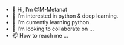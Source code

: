 - 👋 Hi, I’m @M-Metanat
- 👀 I’m interested in python & deep learning.
- 🌱 I’m currently learning python.
- 💞️ I’m looking to collaborate on ...
- 📫 How to reach me ...

<!---
M-Metanat/M-Metanat is a ✨ special ✨ repository because its `README.md` (this file) appears on your GitHub profile.
You can click the Preview link to take a look at your changes.
--->
